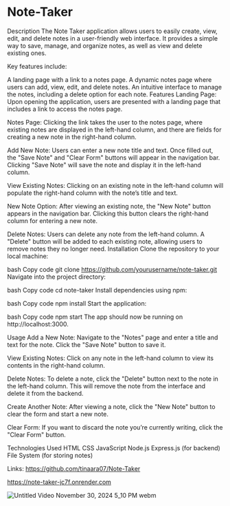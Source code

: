 # Note-Taker
Description
The Note Taker application allows users to easily create, view, edit, and delete notes in a user-friendly web interface. It provides a simple way to save, manage, and organize notes, as well as view and delete existing ones.

Key features include:

A landing page with a link to a notes page.
A dynamic notes page where users can add, view, edit, and delete notes.
An intuitive interface to manage the notes, including a delete option for each note.
Features
Landing Page: Upon opening the application, users are presented with a landing page that includes a link to access the notes page.

Notes Page: Clicking the link takes the user to the notes page, where existing notes are displayed in the left-hand column, and there are fields for creating a new note in the right-hand column.

Add New Note: Users can enter a new note title and text. Once filled out, the "Save Note" and "Clear Form" buttons will appear in the navigation bar. Clicking "Save Note" will save the note and display it in the left-hand column.

View Existing Notes: Clicking on an existing note in the left-hand column will populate the right-hand column with the note’s title and text.

New Note Option: After viewing an existing note, the "New Note" button appears in the navigation bar. Clicking this button clears the right-hand column for entering a new note.

Delete Notes: Users can delete any note from the left-hand column. A "Delete" button will be added to each existing note, allowing users to remove notes they no longer need.
Installation
Clone the repository to your local machine:

bash
Copy code
git clone https://github.com/yourusername/note-taker.git
Navigate into the project directory:

bash
Copy code
cd note-taker
Install dependencies using npm:

bash
Copy code
npm install
Start the application:

bash
Copy code
npm start
The app should now be running on http://localhost:3000.

Usage
Add a New Note: Navigate to the "Notes" page and enter a title and text for the note. Click the "Save Note" button to save it.

View Existing Notes: Click on any note in the left-hand column to view its contents in the right-hand column.

Delete Notes: To delete a note, click the "Delete" button next to the note in the left-hand column. This will remove the note from the interface and delete it from the backend.

Create Another Note: After viewing a note, click the "New Note" button to clear the form and start a new note.

Clear Form: If you want to discard the note you’re currently writing, click the "Clear Form" button.

Technologies Used
HTML
CSS
JavaScript
Node.js
Express.js (for backend)
File System (for storing notes)

Links:
https://github.com/tinaara07/Note-Taker

https://note-taker-jc7f.onrender.com

![Untitled Video November 30, 2024 5_10 PM webm](https://github.com/user-attachments/assets/38800441-8c42-4fcb-bf27-0a282dba9958)
